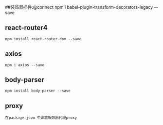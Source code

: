 ##装饰器插件:@connect
    npm i babel-plugin-transform-decorators-legacy --save

## react-router4
    npm install react-router-dom --save


## axios
    npm i axios --save


## body-parser
    npm install body-parser --save


## proxy
    在package.json 中设置服务器代理proxy